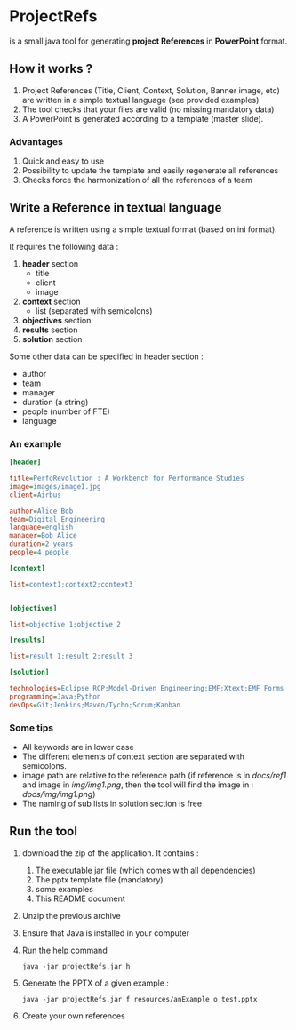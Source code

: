 # ProjectRefs

is a small java tool for generating **project References** in **PowerPoint** format.

## How it works ?

1. Project References (Title, Client, Context, Solution, Banner image, etc) are written in a simple textual language (see provided examples)
1. The tool checks that your files are valid (no missing mandatory data)
1. A PowerPoint is generated according to a template (master slide).

### Advantages

1. Quick and easy to use
1. Possibility to update the template and easily regenerate all references 
1. Checks force the harmonization of all the references of a team

## Write a Reference in textual language

A reference is written using a simple textual format (based on ini format).

It requires the following data :

1. **header** section
	- title
	- client
	- image
1. **context** section
	- list (separated with semicolons)
1. **objectives** section
1. **results** section
1. **solution** section


Some other data can be specified in header section :

- author
- team
- manager
- duration (a string)
- people (number of FTE)
- language

### An example

```ini
[header]

title=PerfoRevolution : A Workbench for Performance Studies
image=images/image1.jpg
client=Airbus

author=Alice Bob
team=Digital Engineering
language=english
manager=Bob Alice
duration=2 years
people=4 people

[context]

list=context1;context2;context3


[objectives]

list=objective 1;objective 2

[results]

list=result 1;result 2;result 3

[solution]

technologies=Eclipse RCP;Model-Driven Engineering;EMF;Xtext;EMF Forms
programming=Java;Python
devOps=Git;Jenkins;Maven/Tycho;Scrum;Kanban
```


### Some tips

- All keywords are in lower case
- The different elements of context section are separated with semicolons.
- image path are relative to the reference path (if reference is in *docs/ref1* and image in *img/img1.png*, then the tool will find the image in : *docs/img/img1.png*) 
- The naming of sub lists in solution section is free

## Run the tool

1. download the zip of the application. It contains :
	1. The executable jar file (which comes with all dependencies)
	1. The pptx template file (mandatory)
	1. some examples
	1. This README document
1. Unzip the previous archive
1. Ensure that Java is installed in your computer
1. Run the help command
	
	 `java -jar projectRefs.jar h`

1. Generate the PPTX of a given example :

	 `java -jar projectRefs.jar f resources/anExample o test.pptx`

1. Create your own references	 
